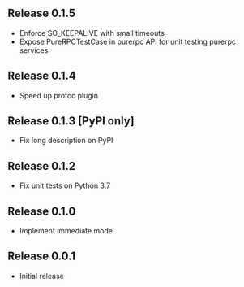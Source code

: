 ## Release 0.1.5

* Enforce SO_KEEPALIVE with small timeouts
* Expose PureRPCTestCase in purerpc API for unit testing purerpc services

## Release 0.1.4

* Speed up protoc plugin

## Release 0.1.3 [PyPI only]

* Fix long description on PyPI

## Release 0.1.2

* Fix unit tests on Python 3.7

## Release 0.1.0

* Implement immediate mode

## Release 0.0.1

* Initial release
